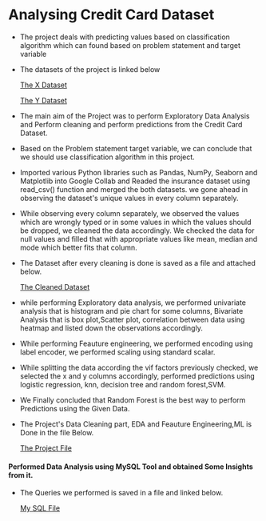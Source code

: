 # Analysing Credit Card Dataset

- The project deals with predicting values based on classification algorithm which can found based on problem statement and target variable

- The datasets of the project is linked below

  [The X Dataset](https://github.com/ukishore33/Analysing-Credit-Card-Dataset/blob/main/Credit_card.csv)

  [The Y Dataset](https://github.com/ukishore33/Analysing-Credit-Card-Dataset/blob/main/Credit_card_label.csv)

- The main aim of the Project was to perform Exploratory Data Analysis and Perform cleaning and perform predictions from the Credit Card Dataset.

- Based on the Problem statement target variable, we can conclude that we should use classification algorithm in this project.

- Imported various Python libraries such as Pandas, NumPy, Seaborn and Matplotlib into Google Collab and Readed the insurance dataset using read_csv() function and merged the both datasets. we gone ahead in observing the dataset's unique values in every column separately.

- While observing every column separately, we observed the values which are wrongly typed or in some values in which the values should be dropped, we cleaned the data accordingly. We checked the data for null values and filled that with appropriate values like mean, median and mode which better fits that column.

- The Dataset after every cleaning is done is saved as a file and attached below.

  [The Cleaned Dataset](https://github.com/ukishore33/Analysing-Credit-Card-Dataset/blob/main/Cleaned_dataset%20(1))

- while performing Exploratory data analysis, we performed univariate analysis that is histogram and pie chart for some columns, Bivariate Analysis that is box plot,Scatter plot, correlation between data using heatmap and listed down the observations accordingly.

- While performing Feauture engineering, we performed encoding using label encoder, we performed scaling using standard scalar.

- While splitting the data according the vif factors previously checked, we selected the x and y columns accordingly, performed predictions using logistic regression, knn, decision tree and random forest,SVM. 

- We Finally concluded that Random Forest is the best way to perform Predictions using the Given Data.

- The Project's Data Cleaning part, EDA and Feauture Engineering,ML is Done in the file Below.

  [The Project File ](https://github.com/ukishore33/Analysing-Credit-Card-Dataset/blob/main/Credit_Card_ML.ipynb)

#### Performed Data Analysis using MySQL Tool and obtained Some Insights from it.

- The Queries we performed is saved in a file and linked below.

  [My SQL File](https://github.com/ukishore33/Analysing-Credit-Card-Dataset/blob/main/Credit_Card.sql)

  
